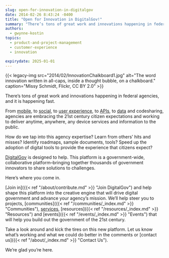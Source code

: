 ```yaml
---
slug: open-for-innovation-in-digitalgov
date: 2014-02-26 8:43:24 -0400
title: "Open for Innovation in DigitalGov!"
summary: "There’s tons of great work and innovations happening in federal agencies, and it is happening fast. They are embracing the 21st-century citizen expectations and working to deliver anytime, anywhere, any device services and information to the public."
authors:
  - gwynne-kostin
topics:
  - product-and-project-management
  - customer-experience
  - innovation

expirydate: 2025-01-01
---
```


{{< legacy-img src="2014/02/InnovationChalkboard1.jpg" alt="The word innovation written in all-caps, inside a thought bubble, on a chalkboard." caption="Missy Schmidt, Flickr, CC BY 2.0" >}}

There’s tons of great work and innovations happening in federal agencies, and it is happening fast.

From [mobile](https://digital.gov/topics/mobile/), to [social](https://digital.gov/topics/social-media/), to [user experience](https://digital.gov/topics/user-experience/), to [APIs](https://digital.gov/topics/application-programming-interface/), to [data](https://digital.gov/topics/open-data/) and codesharing, agencies are embracing the 21st century citizen expectations and working to deliver anytime, anywhere, any device services and information to the public.

How do we tap into this agency expertise? Learn from others’ hits and misses? Identify roadmaps, sample documents, tools? Speed up the adoption of digital tools to provide the experience that citizens expect?

[DigitalGov](https://digital.gov/) is designed to help. This platform is a government-wide, collaborative platform&#8211;bringing together thousands of government innovators to share solutions to challenges.

Here’s where you come in.

[Join in]({{< ref "/about/contribute.md" >}} "Join DigitalGov") and help shape this platform into the creative engine that will drive digital government and advance your agency’s mission. We&#8217;ll help steer you to projects, [communities]({{< ref "/communities/_index.md" >}} "Communities"), [services](https://digital.gov/services/directory/), [resources]({{< ref "/resources/_index.md" >}} "Resources") and [events]({{< ref "/events/_index.md" >}} "Events") that will help you build out the government of the 21st century.

Take a look around and kick the tires on this new platform. Let us know what’s working and what we could do better in the comments or [contact us]({{< ref "/about/_index.md" >}} "Contact Us").

We&#8217;re glad you&#8217;re here.

